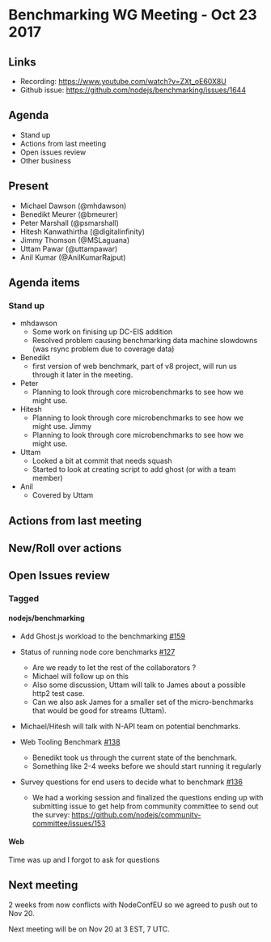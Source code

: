 # Benchmarking WG Meeting - Oct 23 2017

## Links
* Recording: https://www.youtube.com/watch?v=ZXt_oE60X8U
* Github issue: https://github.com/nodejs/benchmarking/issues/1644

## Agenda
* Stand up
* Actions from last meeting
* Open issues review
* Other business

## Present
* Michael Dawson (@mhdawson)
* Benedikt Meurer (@bmeurer)
* Peter Marshall (@psmarshall)
* Hitesh Kanwathirtha (@digitalinfinity)
* Jimmy Thomson (@MSLaguana)
* Uttam Pawar (@uttampawar)
* Anil Kumar (@AnilKumarRajput)

## Agenda items

### Stand up

* mhdawson
  * Some work on finising up DC-EIS addition
  * Resolved problem causing benchmarking data machine slowdowns
    (was rsync problem due to coverage data)
* Benedikt
  * first version of web benchmark, part of v8 project, will run us
    through it later in the meeting.
* Peter
  * Planning to look through core microbenchmarks to see how we might use.
* Hitesh
  * Planning to look through core microbenchmarks to see how we might use.
Jimmy
  * Planning to look through core microbenchmarks to see how we might use.
* Uttam
  * Looked a bit at commit that needs squash
  * Started to look at creating script to add ghost (or with a team member)
* Anil
  * Covered by Uttam

## Actions from last meeting

## New/Roll over actions

## Open Issues review

### Tagged

#### nodejs/benchmarking

* Add Ghost.js workload to the benchmarking [#159](https://github.com/nodejs/benchmarking/issues/159)

* Status of running node core benchmarks [#127](https://github.com/nodejs/benchmarking/issues/127)
  * Are we ready to let the rest of the collaborators  ?
  * Michael will follow up on this
  * Also some discussion, Uttam will talk to James about a possible http2 test case.
  * Can we also ask James for a smaller set of the micro-benchmarks that would be good for
    streams  (Uttam).
 * Michael/Hitesh will talk with N-API team on potential benchmarks.

* Web Tooling Benchmark [#138](https://github.com/nodejs/benchmarking/issues/138)
  * Benedikt took us through the current state of the benchmark.
  * Something like 2-4 weeks before we should start running it regularly

* Survey questions for end users to decide what to benchmark [#136](https://github.com/nodejs/benchmarking/issues/136)
  * We had a working session and finalized the questions ending up with submitting issue
    to get help from community committee to send out the survey:
    https://github.com/nodejs/community-committee/issues/153

#### Web

Time was up and I forgot to ask for questions

## Next meeting
2 weeks from now conflicts with NodeConfEU so we agreed to push out to Nov 20.

Next meeting will be on Nov 20  at 3 EST, 7 UTC. 

